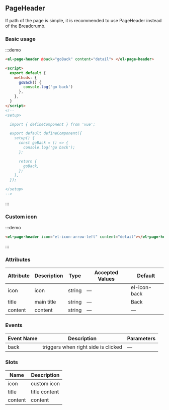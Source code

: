 ## PageHeader

If path of the page is simple, it is recommended to use PageHeader instead of the Breadcrumb.

### Basic usage

:::demo

```html
<el-page-header @back="goBack" content="detail"> </el-page-header>

<script>
  export default {
    methods: {
      goBack() {
        console.log('go back')
      },
    },
  }
</script>
<!--
<setup>

  import { defineComponent } from 'vue';

  export default defineComponent({
    setup() {
      const goBack = () => {
        console.log('go back');
      };

      return {
        goBack,
      };
    },
  });

</setup>
-->
```

:::

### Custom icon

:::demo

```html
<el-page-header icon="el-icon-arrow-left" content="detail"></el-page-header>
```

:::

### Attributes

| Attribute | Description | Type   | Accepted Values | Default      |
| --------- | ----------- | ------ | --------------- | ------------ |
| icon      | icon        | string | —               | el-icon-back |
| title     | main title  | string | —               | Back         |
| content   | content     | string | —               | —            |

### Events

| Event Name | Description                         | Parameters |
| ---------- | ----------------------------------- | ---------- |
| back       | triggers when right side is clicked | —          |

### Slots

| Name    | Description   |
| ------- | ------------- |
| icon    | custom icon   |
| title   | title content |
| content | content       |
